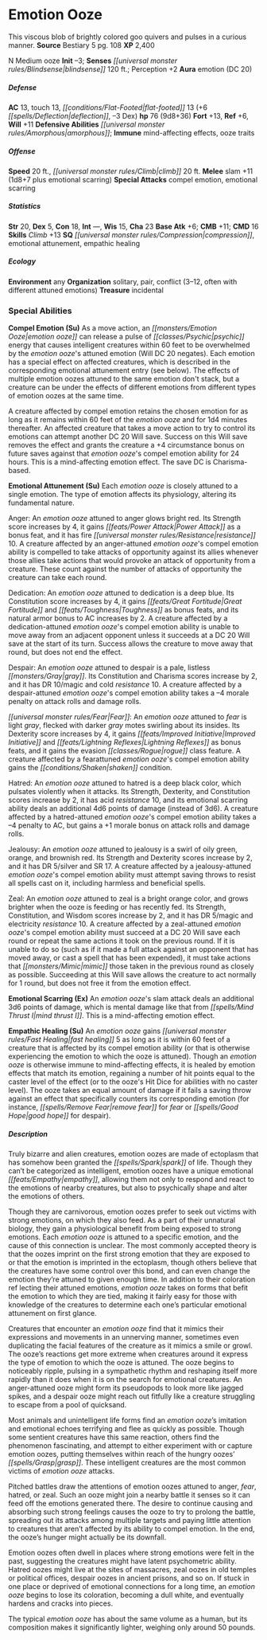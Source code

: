﻿---
cssclass: [monsters]
title1: Emotion Ooze
desc_short: This viscous blob of brightly colored goo quivers and pulses in a curious
  manner.
title2: Emotion Ooze
CR: 6
sources:
- name: Bestiary 5
  page: 108
  link: http://paizo.com/products/btpy9g9x?Pathfinder-Roleplaying-Game-Bestiary-5
XP: 2400
alignment: N
size: Medium
type: ooze
initiative:
  bonus: -3
senses:
  blindsense: 120
auras:
- name: emotion
  DC: 20
AC:
  AC: 13
  touch: 13
  flat_footed: 13
  components:
    deflection: 6
    dex: -3
HP:
  HP: 76
  long: 9d8+36
saves:
  fort: 13
  ref: 6
  will: 11
defensive_abilities:
- amorphous
immunities:
- mind-affecting effects
- ooze traits
speeds:
  base: 20
  climb: 20
attacks:
  melee:
  - - text: slam +11 (1d8+7 plus emotional scarring)
      entries:
      - - damage: 1d8+7
        - effect: emotional scarring
      attack: slam
      bonus:
      - 11
  special:
  - compel emotion
  - emotional scarring
ability_scores:
  STR: 20
  DEX: 5
  CON: 18
  INT:
  WIS: 15
  CHA: 23
BAB: 6
CMB: 11
CMD: 16
skills:
  Climb: 13
  Perception: 2
special_qualities:
- compression
- emotional attunement
- empathic healing
ecology:
  environment: any
  organization: solitary, pair, conflict (3-12, often with different attuned emotions)
  treasure_type: incidental
special_abilities:
  Compel Emotion (Su): |-
    As a move action, an emotion ooze can release a pulse of psychic energy that causes intelligent creatures within 60 feet to be overwhelmed by the emotion ooze's attuned emotion (Will DC 20 negates). Each emotion has a special effect on affected creatures, which is described in the corresponding emotional attunement entry (see below). The effects of multiple emotion oozes attuned to the same emotion don't stack, but a creature can be under the effects of different emotions from different types of emotion oozes at the same time.

     A creature affected by compel emotion retains the chosen emotion for as long as it remains within 60 feet of the emotion ooze and for 1d4 minutes thereafter. An affected creature that takes a move action to try to control its emotions can attempt another DC 20 Will save. Success on this Will save removes the effect and grants the creature a +4 circumstance bonus on future saves against that emotion ooze's compel emotion ability for 24 hours. This is a mind-affecting emotion effect. The save DC is Charisma-based.
  Emotional Attunement (Su): |-
    Each emotion ooze is closely attuned to a single emotion. The type of emotion affects its physiology, altering its fundamental nature.

     Anger: An emotion ooze attuned to anger glows bright red. Its Strength score increases by 4, it gains Power Attack as a bonus feat, and it has fire resistance 10. A creature affected by an anger-attuned emotion ooze's compel emotion ability is compelled to take attacks of opportunity against its allies whenever those allies take actions that would provoke an attack of opportunity from a creature. These count against the number of attacks of opportunity the creature can take each round.

     Dedication: An emotion ooze attuned to dedication is a deep blue. Its Constitution score increases by 4, it gains Great Fortitude and Toughness as bonus feats, and its natural armor bonus to AC increases by 2. A creature affected by a dedication-attuned emotion ooze's compel emotion ability is unable to move away from an adjacent opponent unless it succeeds at a DC 20 Will save at the start of its turn. Success allows the creature to move away that round, but does not end the effect.

     Despair: An emotion ooze attuned to despair is a pale, listless gray. Its Constitution and Charisma scores increase by 2, and it has DR 10/magic and cold resistance 10. A creature affected by a despair-attuned emotion ooze's compel emotion ability takes a -4 morale penalty on attack rolls and damage rolls.

     Fear: An emotion ooze attuned to fear is light gray, flecked with darker gray motes swirling about its insides. Its Dexterity score increases by 4, it gains Improved Initiative and Lightning Reflexes as bonus feats, and it gains the evasion rogue class feature. A creature affected by a fearattuned emotion ooze's compel emotion ability gains the shaken condition.

     Hatred: An emotion ooze attuned to hatred is a deep black color, which pulsates violently when it attacks. Its Strength, Dexterity, and Constitution scores increase by 2, it has acid resistance 10, and its emotional scarring ability deals an additional 4d6 points of damage (instead of 3d6). A creature affected by a hatred-attuned emotion ooze's compel emotion ability takes a -4 penalty to AC, but gains a +1 morale bonus on attack rolls and damage rolls.

     Jealousy: An emotion ooze attuned to jealousy is a swirl of oily green, orange, and brownish red. Its Strength and Dexterity scores increase by 2, and it has DR 5/silver and SR 17. A creature affected by a jealousy-attuned emotion ooze's compel emotion ability must attempt saving throws to resist all spells cast on it, including harmless and beneficial spells.

     Zeal: An emotion ooze attuned to zeal is a bright orange color, and grows brighter when the ooze is feeding or has recently fed. Its Strength, Constitution, and Wisdom scores increase by 2, and it has DR 5/magic and electricity resistance 10. A creature affected by a zeal-attuned emotion ooze's compel emotion ability must succeed at a DC 20 Will save each round or repeat the same actions it took on the previous round. If it is unable to do so (such as if it made a full attack against an opponent that has moved away, or cast a spell that has been expended), it must take actions that mimic those taken in the previous round as closely as possible. Succeeding at this Will save allows the creature to act normally for 1 round, but does not free it from the emotion effect.
  Emotional Scarring (Ex): An emotion ooze's slam attack deals an additional 3d6 points
    of damage, which is mental damage like that from mind thrust I. This is a mind-affecting
    emotion effect.
  Empathic Healing (Su): An emotion ooze gains fast healing 5 as long as it is within
    60 feet of a creature that is affected by its compel emotion ability (or that
    is otherwise experiencing the emotion to which the ooze is attuned). Though an
    emotion ooze is otherwise immune to mind-affecting effects, it is healed by emotion
    effects that match its emotion, regaining a number of hit points equal to the
    caster level of the effect (or to the ooze's Hit Dice for abilities with no caster
    level). The ooze takes an equal amount of damage if it fails a saving throw against
    an effect that specifically counters its corresponding emotion (for instance,
    remove fear for fear or good hope for despair).
desc_long: |-
  Truly bizarre and alien creatures, emotion oozes are made of ectoplasm that has somehow been granted the spark of life. Though they can't be categorized as intelligent, emotion oozes have a unique emotional empathy, allowing them not only to respond and react to the emotions of nearby creatures, but also to psychically shape and alter the emotions of others.

   Though they are carnivorous, emotion oozes prefer to seek out victims with strong emotions, on which they also feed. As a part of their unnatural biology, they gain a physiological benefit from being exposed to strong emotions. Each emotion ooze is attuned to a specific emotion, and the cause of this connection is unclear. The most commonly accepted theory is that the oozes imprint on the first strong emotion that they are exposed to or that the emotion is imprinted in the ectoplasm, though others believe that the creatures have some control over this bond, and can even change the emotion they're attuned to given enough time. In addition to their coloration ref lecting their attuned emotions, emotion ooze takes on forms that befit the emotion to which they are tied, making it fairly easy for those with knowledge of the creatures to determine each one's particular emotional attunement on first glance.

   Creatures that encounter an emotion ooze find that it mimics their expressions and movements in an unnerving manner, sometimes even duplicating the facial features of the creature as it mimics a smile or growl. The ooze's reactions get more extreme when creatures around it express the type of emotion to which the ooze is attuned. The ooze begins to noticeably ripple, pulsing in a sympathetic rhythm and reshaping itself more rapidly than it does when it is on the search for emotional creatures. An anger-attuned ooze might form its pseudopods to look more like jagged spikes, and a despair ooze might reach out fitfully like a creature struggling to escape from a pool of quicksand.

   Most animals and unintelligent life forms find an emotion ooze's imitation and emotional echoes terrifying and flee as quickly as possible. Though some sentient creatures have this same reaction, others find the phenomenon fascinating, and attempt to either experiment with or capture emotion oozes, putting themselves within reach of the hungry oozes' grasp. These intelligent creatures are the most common victims of emotion ooze attacks.

   Pitched battles draw the attentions of emotion oozes attuned to anger, fear, hatred, or zeal. Such an ooze might join a nearby battle it senses so it can feed off the emotions generated there. The desire to continue causing and absorbing such strong feelings causes the ooze to try to prolong the battle, spreading out its attacks among multiple targets and paying little attention to creatures that aren't affected by its ability to compel emotion. In the end, the ooze's hunger might actually be its downfall.

   Emotion oozes often dwell in places where strong emotions were felt in the past, suggesting the creatures might have latent psychometric ability. Hatred oozes might live at the sites of massacres, zeal oozes in old temples or political offices, despair oozes in ancient prisons, and so on. If stuck in one place or deprived of emotional connections for a long time, an emotion ooze begins to lose its coloration, becoming a dull white, and eventually hardens and cracks into pieces.

   The typical emotion ooze has about the same volume as a human, but its composition makes it significantly lighter, weighing only around 50 pounds.

---

# Emotion Ooze
This viscous blob of brightly colored goo quivers and pulses in a curious manner.
**Source** Bestiary 5 pg. 108
**XP** 2,400

N Medium ooze
**Init** –3; **Senses** _[[universal monster rules/Blindsense|blindsense]]_ 120 ft.; Perception +2
**Aura** emotion (DC 20)

##### Defense

**AC** 13, touch 13, _[[conditions/Flat-Footed|flat-footed]]_ 13 (+6 _[[spells/Deflection|deflection]]_, –3 Dex)
**hp** 76 (9d8+36)
**Fort** +13, **Ref** +6, **Will** +11
**Defensive Abilities** _[[universal monster rules/Amorphous|amorphous]]_; **Immune** mind-affecting effects, ooze traits

##### Offense
**Speed** 20 ft., _[[universal monster rules/Climb|climb]]_ 20 ft.
**Melee** slam +11 (1d8+7 plus emotional scarring)
**Special Attacks** compel emotion, emotional scarring

##### Statistics
**Str** 20, **Dex** 5, **Con** 18, **Int** —, **Wis** 15, **Cha** 23
**Base Atk** +6; **CMB** +11; **CMD** 16
**Skills** _Climb_ +13
**SQ** _[[universal monster rules/Compression|compression]]_, emotional attunement, empathic healing

##### Ecology

**Environment** any
**Organization** solitary, pair, conflict (3–12, often with different attuned emotions)
**Treasure** incidental

### Special Abilities

**Compel Emotion (Su)** As a move action, an _[[monsters/Emotion Ooze|emotion ooze]]_ can release a pulse of _[[classes/Psychic|psychic]]_ energy that causes intelligent creatures within 60 feet to be overwhelmed by the _emotion ooze_'s attuned emotion (Will DC 20 negates). Each emotion has a special effect on affected creatures, which is described in the corresponding emotional attunement entry (see below). The effects of multiple emotion oozes attuned to the same emotion don't stack, but a creature can be under the effects of different emotions from different types of emotion oozes at the same time.

A creature affected by compel emotion retains the chosen emotion for as long as it remains within 60 feet of the _emotion ooze_ and for 1d4 minutes thereafter. An affected creature that takes a move action to try to control its emotions can attempt another DC 20 Will save. Success on this Will save removes the effect and grants the creature a +4 circumstance bonus on future saves against that _emotion ooze_'s compel emotion ability for 24 hours. This is a mind-affecting emotion effect. The save DC is Charisma-based.

**Emotional Attunement (Su)** Each _emotion ooze_ is closely attuned to a single emotion. The type of emotion affects its physiology, altering its fundamental nature.

Anger: An _emotion ooze_ attuned to anger glows bright red. Its Strength score increases by 4, it gains _[[feats/Power Attack|Power Attack]]_ as a bonus feat, and it has fire _[[universal monster rules/Resistance|resistance]]_ 10. A creature affected by an anger-attuned _emotion ooze_'s compel emotion ability is compelled to take attacks of opportunity against its allies whenever those allies take actions that would provoke an attack of opportunity from a creature. These count against the number of attacks of opportunity the creature can take each round.

Dedication: An _emotion ooze_ attuned to dedication is a deep blue. Its Constitution score increases by 4, it gains _[[feats/Great Fortitude|Great Fortitude]]_ and _[[feats/Toughness|Toughness]]_ as bonus feats, and its natural armor bonus to AC increases by 2. A creature affected by a dedication-attuned _emotion ooze_'s compel emotion ability is unable to move away from an adjacent opponent unless it succeeds at a DC 20 Will save at the start of its turn. Success allows the creature to move away that round, but does not end the effect.

Despair: An _emotion ooze_ attuned to despair is a pale, listless _[[monsters/Gray|gray]]_. Its Constitution and Charisma scores increase by 2, and it has DR 10/magic and cold _resistance_ 10. A creature affected by a despair-attuned _emotion ooze_'s compel emotion ability takes a –4 morale penalty on attack rolls and damage rolls.

_[[universal monster rules/Fear|Fear]]_: An _emotion ooze_ attuned to _fear_ is light _gray_, flecked with darker _gray_ motes swirling about its insides. Its Dexterity score increases by 4, it gains _[[feats/Improved Initiative|Improved Initiative]]_ and _[[feats/Lightning Reflexes|Lightning Reflexes]]_ as bonus feats, and it gains the evasion _[[classes/Rogue|rogue]]_ class feature. A creature affected by a fearattuned _emotion ooze_'s compel emotion ability gains the _[[conditions/Shaken|shaken]]_ condition.

Hatred: An _emotion ooze_ attuned to hatred is a deep black color, which pulsates violently when it attacks. Its Strength, Dexterity, and Constitution scores increase by 2, it has acid _resistance_ 10, and its emotional scarring ability deals an additional 4d6 points of damage (instead of 3d6). A creature affected by a hatred-attuned _emotion ooze_'s compel emotion ability takes a –4 penalty to AC, but gains a +1 morale bonus on attack rolls and damage rolls.

Jealousy: An _emotion ooze_ attuned to jealousy is a swirl of oily green, orange, and brownish red. Its Strength and Dexterity scores increase by 2, and it has DR 5/silver and SR 17. A creature affected by a jealousy-attuned _emotion ooze_'s compel emotion ability must attempt saving throws to resist all spells cast on it, including harmless and beneficial spells.

Zeal: An _emotion ooze_ attuned to zeal is a bright orange color, and grows brighter when the ooze is feeding or has recently fed. Its Strength, Constitution, and Wisdom scores increase by 2, and it has DR 5/magic and electricity _resistance_ 10. A creature affected by a zeal-attuned _emotion ooze_'s compel emotion ability must succeed at a DC 20 Will save each round or repeat the same actions it took on the previous round. If it is unable to do so (such as if it made a full attack against an opponent that has moved away, or cast a spell that has been expended), it must take actions that _[[monsters/Mimic|mimic]]_ those taken in the previous round as closely as possible. Succeeding at this Will save allows the creature to act normally for 1 round, but does not free it from the emotion effect.

**Emotional Scarring (Ex)** An _emotion ooze_'s slam attack deals an additional 3d6 points of damage, which is mental damage like that from _[[spells/Mind Thrust I|mind thrust I]]_. This is a mind-affecting emotion effect.

**Empathic Healing (Su)** An _emotion ooze_ gains _[[universal monster rules/Fast Healing|fast healing]]_ 5 as long as it is within 60 feet of a creature that is affected by its compel emotion ability (or that is otherwise experiencing the emotion to which the ooze is attuned). Though an _emotion ooze_ is otherwise immune to mind-affecting effects, it is healed by emotion effects that match its emotion, regaining a number of hit points equal to the caster level of the effect (or to the ooze's Hit Dice for abilities with no caster level). The ooze takes an equal amount of damage if it fails a saving throw against an effect that specifically counters its corresponding emotion (for instance, _[[spells/Remove Fear|remove fear]]_ for _fear_ or _[[spells/Good Hope|good hope]]_ for despair).

##### Description

Truly bizarre and alien creatures, emotion oozes are made of ectoplasm that has somehow been granted the _[[spells/Spark|spark]]_ of life. Though they can’t be categorized as intelligent, emotion oozes have a unique emotional _[[feats/Empathy|empathy]]_, allowing them not only to respond and react to the emotions of nearby creatures, but also to psychically shape and alter the emotions of others.

Though they are carnivorous, emotion oozes prefer to seek out victims with strong emotions, on which they also feed. As a part of their unnatural biology, they gain a physiological benefit from being exposed to strong emotions. Each _emotion ooze_ is attuned to a specific emotion, and the cause of this connection is unclear. The most commonly accepted theory is that the oozes imprint on the first strong emotion that they are exposed to or that the emotion is imprinted in the ectoplasm, though others believe that the creatures have some control over this bond, and can even change the emotion they’re attuned to given enough time. In addition to their coloration ref lecting their attuned emotions, _emotion ooze_ takes on forms that befit the emotion to which they are tied, making it fairly easy for those with knowledge of the creatures to determine each one’s particular emotional attunement on first glance.

Creatures that encounter an _emotion ooze_ find that it mimics their expressions and movements in an unnerving manner, sometimes even duplicating the facial features of the creature as it mimics a smile or growl. The ooze’s reactions get more extreme when creatures around it express the type of emotion to which the ooze is attuned. The ooze begins to noticeably ripple, pulsing in a sympathetic rhythm and reshaping itself more rapidly than it does when it is on the search for emotional creatures. An anger-attuned ooze might form its pseudopods to look more like jagged spikes, and a despair ooze might reach out fitfully like a creature struggling to escape from a pool of quicksand.

Most animals and unintelligent life forms find an _emotion ooze_’s imitation and emotional echoes terrifying and flee as quickly as possible. Though some sentient creatures have this same reaction, others find the phenomenon fascinating, and attempt to either experiment with or capture emotion oozes, putting themselves within reach of the hungry oozes’ _[[spells/Grasp|grasp]]_. These intelligent creatures are the most common victims of _emotion ooze_ attacks.

Pitched battles draw the attentions of emotion oozes attuned to anger, _fear_, hatred, or zeal. Such an ooze might join a nearby battle it senses so it can feed off the emotions generated there. The desire to continue causing and absorbing such strong feelings causes the ooze to try to prolong the battle, spreading out its attacks among multiple targets and paying little attention to creatures that aren’t affected by its ability to compel emotion. In the end, the ooze’s hunger might actually be its downfall.

Emotion oozes often dwell in places where strong emotions were felt in the past, suggesting the creatures might have latent psychometric ability. Hatred oozes might live at the sites of massacres, zeal oozes in old temples or political offices, despair oozes in ancient prisons, and so on. If stuck in one place or deprived of emotional connections for a long time, an _emotion ooze_ begins to lose its coloration, becoming a dull white, and eventually hardens and cracks into pieces.

The typical _emotion ooze_ has about the same volume as a human, but its composition makes it significantly lighter, weighing only around 50 pounds.